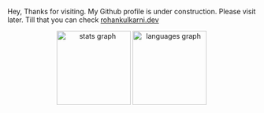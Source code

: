 Hey, Thanks for visiting. My Github profile is under construction. Please visit later. Till that you can check <a href="https://rohankulkarni.dev">rohankulkarni.dev</a>

<div align="center">
  <img src="https://github-readme-stats.vercel.app/api?username=rohan-kulkarni-25&hide_title=false&hide_rank=false&show_icons=true&include_all_commits=true&count_private=true&disable_animations=false&theme=dracula&locale=en&hide_border=false&order=1" height="150" alt="stats graph"  />
  <img src="https://github-readme-stats.vercel.app/api/top-langs?username=rohan-kulkarni-25&locale=en&hide_title=false&layout=compact&card_width=320&langs_count=5&theme=dracula&hide_border=false&order=2" height="150" alt="languages graph"  />
</div>

###
